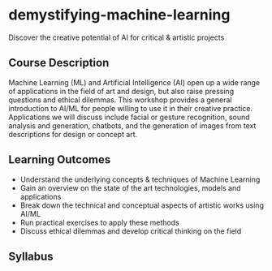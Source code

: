# demystifying-machine-learning

Discover the creative potential of AI for critical & artistic projects

## Course Description

Machine Learning (ML) and Artificial Intelligence (AI) open up a wide range of applications in the field of art and design, but also raise pressing questions and ethical dilemmas. This workshop provides a general introduction to AI/ML for people willing to use it in their creative practice. Applications we will discuss include facial or gesture recognition, sound analysis and generation, chatbots, and the generation of images from text descriptions for design or concept art.

## Learning Outcomes

- Understand the underlying concepts & techniques of Machine Learning
- Gain an overview on the state of the art technologies, models and applications
- Break down the technical and conceptual aspects of artistic works using AI/ML
- Run practical exercises to apply these methods
- Discuss ethical dilemmas and develop critical thinking on the field

## Syllabus
